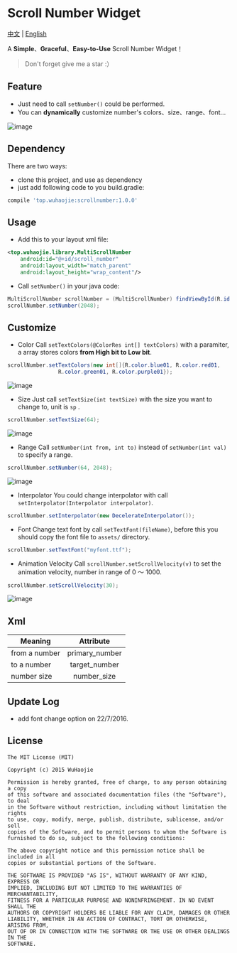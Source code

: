 # Scroll Number Widget

[中文](https://github.com/a-voyager/ScrollNumber/blob/master/README_zh.md) | [English](https://github.com/a-voyager/ScrollNumber/blob/master/README.md)

A **Simple**、**Graceful**、**Easy-to-Use** Scroll Number Widget！

> Don't forget give me a star :）

## Feature
 - Just need to call `setNumber()` could be performed.
 - You can **dynamically** customize number's colors、size、range、font...

![image](https://github.com/a-voyager/ScrollNumber/raw/master/imgs/01.gif)

## Dependency
There are two ways:

 - clone this project, and use as dependency
 - just add following code to you build.gradle:

 ```groovy
 compile 'top.wuhaojie:scrollnumber:1.0.0'
 ```

## Usage
 -  Add this to your layout xml file:

```xml
<top.wuhaojie.library.MultiScrollNumber
    android:id="@+id/scroll_number"
    android:layout_width="match_parent"
    android:layout_height="wrap_content"/>
```
 - Call `setNumber()` in your java code:

```java
MultiScrollNumber scrollNumber = (MultiScrollNumber) findViewById(R.id.scroll_number);
scrollNumber.setNumber(2048);
```

## Customize
 - Color
 Call `setTextColors(@ColorRes int[] textColors)` with a paramiter, a array stores colors **from High bit to Low bit**.

```java
scrollNumber.setTextColors(new int[]{R.color.blue01, R.color.red01,
                R.color.green01, R.color.purple01});
```

![image](https://github.com/a-voyager/ScrollNumber/raw/master/imgs/02.gif)

 - Size
 Just call `setTextSize(int textSize)` with the size you want to change to, unit is `sp` .

```java
scrollNumber.setTextSize(64);
```

![image](https://github.com/a-voyager/ScrollNumber/raw/master/imgs/03.gif)

 - Range
 Call `setNumber(int from, int to)` instead of `setNumber(int val)` to specify a range.

```java
scrollNumber.setNumber(64, 2048);
```

![image](https://github.com/a-voyager/ScrollNumber/raw/master/imgs/04.gif)

 - Interpolator
 You could change interpolator with call `setInterpolator(Interpolator interpolator)`.

```java
scrollNumber.setInterpolator(new DecelerateInterpolator());
```

 - Font
 Change text font by call `setTextFont(fileName)`, before this you should copy the font file to `assets/` directory.

```java
scrollNumber.setTextFont("myfont.ttf");
```

 - Animation Velocity
 Call `scrollNumber.setScrollVelocity(v)` to set the animation velocity, number in range of 0 ～ 1000.

```java
scrollNumber.setScrollVelocity(30);
```

![image](https://github.com/a-voyager/ScrollNumber/raw/master/imgs/05.png)

## Xml
| Meaning       | Attribute     |
| ------------- |:-------------:|
| from a number |primary_number |
| to a number   | target_number |
| number size   | number_size   |


## Update Log

 - add font change option on 22/7/2016.

## License
    The MIT License (MIT)

    Copyright (c) 2015 WuHaojie

    Permission is hereby granted, free of charge, to any person obtaining a copy
    of this software and associated documentation files (the "Software"), to deal
    in the Software without restriction, including without limitation the rights
    to use, copy, modify, merge, publish, distribute, sublicense, and/or sell
    copies of the Software, and to permit persons to whom the Software is
    furnished to do so, subject to the following conditions:

    The above copyright notice and this permission notice shall be included in all
    copies or substantial portions of the Software.

    THE SOFTWARE IS PROVIDED "AS IS", WITHOUT WARRANTY OF ANY KIND, EXPRESS OR
    IMPLIED, INCLUDING BUT NOT LIMITED TO THE WARRANTIES OF MERCHANTABILITY,
    FITNESS FOR A PARTICULAR PURPOSE AND NONINFRINGEMENT. IN NO EVENT SHALL THE
    AUTHORS OR COPYRIGHT HOLDERS BE LIABLE FOR ANY CLAIM, DAMAGES OR OTHER
    LIABILITY, WHETHER IN AN ACTION OF CONTRACT, TORT OR OTHERWISE, ARISING FROM,
    OUT OF OR IN CONNECTION WITH THE SOFTWARE OR THE USE OR OTHER DEALINGS IN THE
    SOFTWARE.
